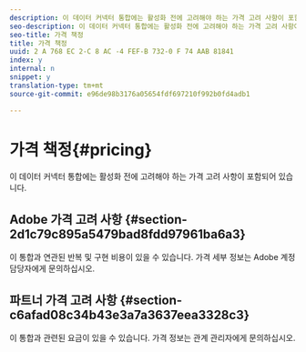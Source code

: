 ```yaml
---
description: 이 데이터 커넥터 통합에는 활성화 전에 고려해야 하는 가격 고려 사항이 포함되어 있습니다.
seo-description: 이 데이터 커넥터 통합에는 활성화 전에 고려해야 하는 가격 고려 사항이 포함되어 있습니다.
seo-title: 가격 책정
title: 가격 책정
uuid: 2 A 768 EC 2-C 8 AC -4 FEF-B 732-0 F 74 AAB 81841
index: y
internal: n
snippet: y
translation-type: tm+mt
source-git-commit: e96de98b3176a05654fdf697210f992b0fd4adb1

---
```



# 가격 책정{#pricing}

이 데이터 커넥터 통합에는 활성화 전에 고려해야 하는 가격 고려 사항이 포함되어 있습니다.

## Adobe 가격 고려 사항 {#section-2d1c79c895a5479bad8fdd97961ba6a3}

이 통합과 연관된 반복 및 구현 비용이 있을 수 있습니다. 가격 세부 정보는 Adobe 계정 담당자에게 문의하십시오.

## 파트너 가격 고려 사항 {#section-c6afad08c34b43e3a7a3637eea3328c3}

이 통합과 관련된 요금이 있을 수 있습니다. 가격 정보는 관계 관리자에게 문의하십시오.
